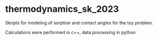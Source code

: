 # thermodynamics_sk_2023
Skripts for modeling of sorption and contact angles for the toy problem.
  
Calculations were performed in c++, data processing in python

